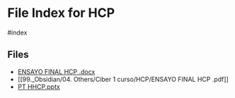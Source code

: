 # File Index for HCP
#index

## Files

- [ENSAYO FINAL HCP .docx](https://github.com/Grado-en-Gestion-de-la-Ciberseguridad/1-Ciberseguridad-web/tree/v4/content/99._Obsidian/04.%20Others/Ciber%201%20curso/HCP/ENSAYO%20FINAL%20HCP%20.docx)
- [[99._Obsidian/04. Others/Ciber 1 curso/HCP/ENSAYO FINAL HCP .pdf]]
- [PT HHCP.pptx](https://github.com/Grado-en-Gestion-de-la-Ciberseguridad/1-Ciberseguridad-web/tree/v4/content/99._Obsidian/04.%20Others/Ciber%201%20curso/HCP/PT%20HHCP.pptx)
